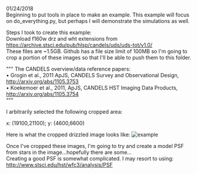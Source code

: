 01/24/2018  
Beginning to put tools in place to make an example. This example will focus on do_everything.py, but perhaps I will demonstrate the simulations as well.  

Steps I took to create this example:  
Download f160w drz and wht extensions from https://archive.stsci.edu/pub/hlsp/candels/uds/uds-tot/v1.0/  
These files are ~1.5GB. Github has a file size limit of 100MB so I'm going to crop a portion of these images so that I'll be able to push them to this folder.  

"""
The CANDELS overview/data reference papers:  
• Grogin et al., 2011 ApJS, CANDELS Survey and Observational Design, http://arxiv.org/abs/1105.3753  
• Koekemoer et al., 2011, ApJS, CANDELS HST Imaging Data Products, http://arxiv.org/abs/1105.3754  
"""  

I arbitrarily selected the following cropped area:

x: (19100,21100); y: (4600,6600)

Here is what the cropped drizzled image looks like:
![example](https://user-images.githubusercontent.com/29719483/35466159-395cdad8-02b6-11e8-9c1d-38c1d7c50b5e.png)


Once I've cropped these images, I'm going to try and create a model PSF from stars in the image...hopefully there are some...  
Creating a good PSF is somewhat complicated. I may resort to using: http://www.stsci.edu/hst/wfc3/analysis/PSF
